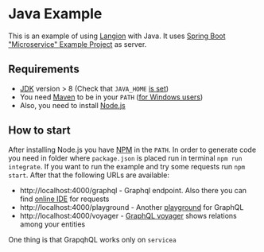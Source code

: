 ﻿# Java Example

This is an example of using [Langion](https://github.com/Langion/langion) with Java. It uses [Spring Boot "Microservice" Example Project](https://github.com/khoubyari/spring-boot-rest-example) as server.

## Requirements
 - [JDK](http://www.oracle.com/technetwork/java/javase/downloads/2133151) version > 8 (Check that `JAVA_HOME` [is set](https://stackoverflow.com/questions/2619584/how-to-set-java-home-on-windows-7))
 - You need [Maven](http://maven.apache.org/download.cgi) to be in your `PATH` ([for Windows users](http://maven.apache.org/guides/getting-started/windows-prerequisites.html))
 - Also, you need to install [Node.js](https://nodejs.org/en/)

## How to start
 After installing Node.js you have [NPM](https://www.npmjs.com/) in the `PATH`. In order to generate code you need in folder where `package.json` is placed run in terminal `npm run integrate`. If you want to run the example and try some requests run `npm start`. After that the following URLs are available:
 - http://localhost:4000/graphql - Graphql endpoint. Also there you can find [online IDE](https://github.com/graphql/graphiql) for requests
 - http://localhost:4000/playground - Another [playground](https://github.com/prismagraphql/graphql-playground) for GraphQL
 - http://localhost:4000/voyager - [GraphQL voyager](https://github.com/APIs-guru/graphql-voyager) shows relations among your entities

 One thing is that GrapqhQL works only on `servicea`

